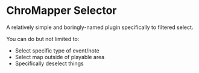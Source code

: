 # ChroMapper Selector

A relatively simple and boringly-named plugin specifically to filtered select.

You can do but not limited to:

-   Select specific type of event/note
-   Select map outside of playable area
-   Specifically deselect things
